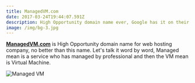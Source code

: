 ```yaml
---
title: ManagedVM.com
date: 2017-03-24T19:44:07.591Z
description: High Opportunity domain name ever, Google has it on their search engine SERP. Don't miss this Your chance before this name goes to wrong person.
image: /img/bg-3.jpg
---
```


[**ManagedVM.com**](https://www.managedvm.com/) is High Opportunity domain name for web hosting company, no better than this name. Let's talk it word by word, Managed mean is a service who has managed by professional and then the VM mean is Virtual Machine.

![Managed VM](/img/managedvm.png)